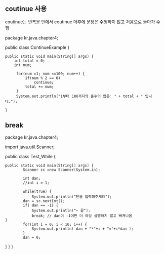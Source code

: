 ## coutinue 사용
coutinue는 반복문 안에서 coutinue 아후에 문장은 수행하지 않고 처음으로 돌아가 수행

package kr.java.chapter4;

public class ContinueExample {

	public static void main(String[] args) {
		int total = 0;
		int num;
		
		 for(num =1; num <=100; num++) {
			 if(num % 2 == 0)
				 continue;
			 total += num;
		 }
		 System.out.println("1부터 100까지의 홀수의 합은: " + total + " 입니다.");
		 
	}

## break

package kr.java.chapter4;

import java.util.Scanner;

public class Test_While {

	public static void main(String[] args) {
			Scanner sc =new Scanner(System.in);
			
			int dan;
			//int i = 1;

			while(true) {
				System.out.println("단을 입력해주세요");
			dan = sc.nextInt();
			if( dan == -1) {
				System.out.println("~ 끝");
				break; // dan이 -1이면 더 이상 실행하지 않고 빠져나옴
	}
			for(int i = 0; i < 10; i++) {
				System.out.println( dan + "*"+i + "="+i*dan );
			}
			dan = 0;
}
}
}
